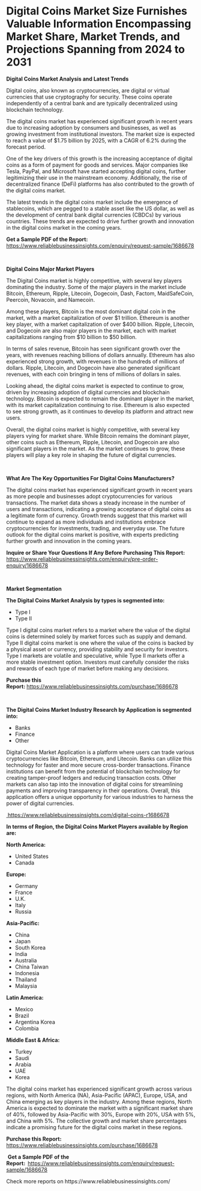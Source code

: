 <p><h1>Digital Coins Market Size Furnishes Valuable Information Encompassing Market Share, Market Trends, and Projections Spanning from 2024 to 2031</h1></p><p><strong>Digital Coins Market Analysis and Latest Trends</strong></p>
<p><p>Digital coins, also known as cryptocurrencies, are digital or virtual currencies that use cryptography for security. These coins operate independently of a central bank and are typically decentralized using blockchain technology.</p><p>The digital coins market has experienced significant growth in recent years due to increasing adoption by consumers and businesses, as well as growing investment from institutional investors. The market size is expected to reach a value of $1.75 billion by 2025, with a CAGR of 6.2% during the forecast period.</p><p>One of the key drivers of this growth is the increasing acceptance of digital coins as a form of payment for goods and services. Major companies like Tesla, PayPal, and Microsoft have started accepting digital coins, further legitimizing their use in the mainstream economy. Additionally, the rise of decentralized finance (DeFi) platforms has also contributed to the growth of the digital coins market.</p><p>The latest trends in the digital coins market include the emergence of stablecoins, which are pegged to a stable asset like the US dollar, as well as the development of central bank digital currencies (CBDCs) by various countries. These trends are expected to drive further growth and innovation in the digital coins market in the coming years.</p></p>
<p><strong>Get a Sample PDF of the Report:&nbsp;</strong> <a href="https://www.reliablebusinessinsights.com/enquiry/request-sample/1686678">https://www.reliablebusinessinsights.com/enquiry/request-sample/1686678</a></p>
<p>&nbsp;</p>
<p><strong>Digital Coins Major Market Players</strong></p>
<p><p>The Digital Coins market is highly competitive, with several key players dominating the industry. Some of the major players in the market include Bitcoin, Ethereum, Ripple, Litecoin, Dogecoin, Dash, Factom, MaidSafeCoin, Peercoin, Novacoin, and Namecoin.</p><p>Among these players, Bitcoin is the most dominant digital coin in the market, with a market capitalization of over $1 trillion. Ethereum is another key player, with a market capitalization of over $400 billion. Ripple, Litecoin, and Dogecoin are also major players in the market, each with market capitalizations ranging from $10 billion to $50 billion.</p><p>In terms of sales revenue, Bitcoin has seen significant growth over the years, with revenues reaching billions of dollars annually. Ethereum has also experienced strong growth, with revenues in the hundreds of millions of dollars. Ripple, Litecoin, and Dogecoin have also generated significant revenues, with each coin bringing in tens of millions of dollars in sales.</p><p>Looking ahead, the digital coins market is expected to continue to grow, driven by increasing adoption of digital currencies and blockchain technology. Bitcoin is expected to remain the dominant player in the market, with its market capitalization continuing to rise. Ethereum is also expected to see strong growth, as it continues to develop its platform and attract new users.</p><p>Overall, the digital coins market is highly competitive, with several key players vying for market share. While Bitcoin remains the dominant player, other coins such as Ethereum, Ripple, Litecoin, and Dogecoin are also significant players in the market. As the market continues to grow, these players will play a key role in shaping the future of digital currencies.</p></p>
<p>&nbsp;</p>
<p><strong>What Are The Key Opportunities For Digital Coins Manufacturers?</strong></p>
<p><p>The digital coins market has experienced significant growth in recent years as more people and businesses adopt cryptocurrencies for various transactions. The market data shows a steady increase in the number of users and transactions, indicating a growing acceptance of digital coins as a legitimate form of currency. Growth trends suggest that this market will continue to expand as more individuals and institutions embrace cryptocurrencies for investments, trading, and everyday use. The future outlook for the digital coins market is positive, with experts predicting further growth and innovation in the coming years.</p></p>
<p><strong>Inquire or Share Your Questions If Any Before Purchasing This Report:</strong> <a href="https://www.reliablebusinessinsights.com/enquiry/pre-order-enquiry/1686678">https://www.reliablebusinessinsights.com/enquiry/pre-order-enquiry/1686678</a></p>
<p>&nbsp;</p>
<p><strong>Market Segmentation</strong></p>
<p><strong>The Digital Coins Market Analysis by types is segmented into:</strong></p>
<p><ul><li>Type I</li><li>Type II</li></ul></p>
<p><p>Type I digital coins market refers to a market where the value of the digital coins is determined solely by market forces such as supply and demand. Type II digital coins market is one where the value of the coins is backed by a physical asset or currency, providing stability and security for investors. Type I markets are volatile and speculative, while Type II markets offer a more stable investment option. Investors must carefully consider the risks and rewards of each type of market before making any decisions.</p></p>
<p><strong>Purchase this Report:&nbsp;</strong><a href="https://www.reliablebusinessinsights.com/purchase/1686678">https://www.reliablebusinessinsights.com/purchase/1686678</a></p>
<p>&nbsp;</p>
<p><strong>The Digital Coins Market Industry Research by Application is segmented into:</strong></p>
<p><ul><li>Banks</li><li>Finance</li><li>Other</li></ul></p>
<p><p>Digital Coins Market Application is a platform where users can trade various cryptocurrencies like Bitcoin, Ethereum, and Litecoin. Banks can utilize this technology for faster and more secure cross-border transactions. Finance institutions can benefit from the potential of blockchain technology for creating tamper-proof ledgers and reducing transaction costs. Other markets can also tap into the innovation of digital coins for streamlining payments and improving transparency in their operations. Overall, this application offers a unique opportunity for various industries to harness the power of digital currencies.</p></p>
<p><a href="https://www.reliablebusinessinsights.com/digital-coins-r1686678">&nbsp;https://www.reliablebusinessinsights.com/digital-coins-r1686678</a></p>
<p><strong>In terms of Region, the Digital Coins Market Players available by Region are:</strong></p>
<p>
    <p> <strong> North America: </strong>
        <ul>
            <li>United States</li>
            <li>Canada</li>
        </ul>
        </p> 
    <p> <strong> Europe: </strong>
        <ul>
            <li>Germany</li>
            <li>France</li>
            <li>U.K.</li>
            <li>Italy</li>
            <li>Russia</li>
        </ul>
        </p> 
    <p> <strong> Asia-Pacific: </strong>
        <ul>
            <li>China</li>
            <li>Japan</li>
            <li>South Korea</li>
            <li>India</li>
            <li>Australia</li>
            <li>China Taiwan</li>
            <li>Indonesia</li>
            <li>Thailand</li>
            <li>Malaysia</li>
        </ul>
        </p> 
    <p> <strong> Latin America: </strong>
        <ul>
            <li>Mexico</li>
            <li>Brazil</li>
            <li>Argentina Korea</li>
            <li>Colombia</li>
        </ul>
        </p> 
    <p> <strong> Middle East & Africa: </strong>
        <ul>
            <li>Turkey</li>
            <li>Saudi</li>
            <li>Arabia</li>
            <li>UAE</li>
            <li>Korea</li>
        </ul>
    </p>
    </p>
<p><p>The digital coins market has experienced significant growth across various regions, with North America (NA), Asia-Pacific (APAC), Europe, USA, and China emerging as key players in the industry. Among these regions, North America is expected to dominate the market with a significant market share of 40%, followed by Asia-Pacific with 30%, Europe with 20%, USA with 5%, and China with 5%. The collective growth and market share percentages indicate a promising future for the digital coins market in these regions.</p></p>
<p><strong>Purchase this Report: </strong><a href="https://www.reliablebusinessinsights.com/purchase/1686678">https://www.reliablebusinessinsights.com/purchase/1686678</a></p>
<p>&nbsp;<strong>Get a Sample PDF of the Report:&nbsp;&nbsp;</strong><a href="https://www.reliablebusinessinsights.com/enquiry/request-sample/1686678">https://www.reliablebusinessinsights.com/enquiry/request-sample/1686678</a></p>
<p><strong></strong></p>
<p>Check more reports on https://www.reliablebusinessinsights.com/</p>